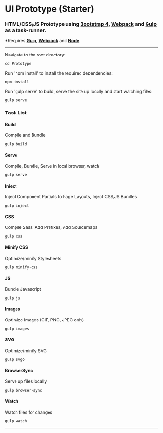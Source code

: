 # UI Prototype (Starter)
### HTML/CSS/JS Prototype using **[Bootstrap 4](http://getbootstrap.com/)**, **[Webpack](https://webpack.js.org)** and **[Gulp](https://gulpjs.org/)** as a task-runner.
*Requires **[Gulp](https://github.com/gulpjs/gulp/blob/master/docs/getting-started.md)**, **[Webpack](https://github.com/webpack)** and **[Node](https://nodejs.org/en/download/)**.

---

Navigate to the root directory:
```js
cd Prototype
```

Run 'npm install' to install the required dependencies:
```js
npm install
```

Run 'gulp serve' to build, serve the site up locally and start watching files:
```js
gulp serve
```

### Task List

#### Build
Compile and Bundle
```js
gulp build
```

#### Serve
Compile, Bundle, Serve in local browser, watch
```js
gulp serve
```

#### Inject
Inject Component Partials to Page Layouts, Inject CSS/JS Bundles
```js
gulp inject
```

#### CSS
Compile Sass, Add Prefixes, Add Sourcemaps
```js
gulp css
```

#### Minify CSS
Optimize/minify Stylesheets
```js
gulp minify-css
```

#### JS
Bundle Javascript
```js
gulp js
```

#### Images
Optimize Images (GIF, PNG, JPEG only)
```js
gulp images
```

#### SVG
Optimize/minify SVG
```js
gulp svgo
```

#### BrowserSync
Serve up files locally
```js
gulp browser-sync
```

#### Watch
Watch files for changes
```js
gulp watch
```

---

